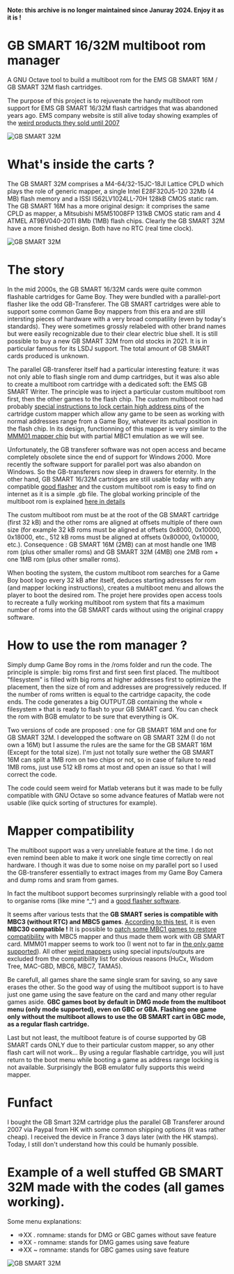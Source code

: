 **Note: this archive is no longer maintained since Januray 2024. Enjoy it as it is !**

# GB SMART 16/32M multiboot rom manager
A GNU Octave tool to build a multiboot rom for the EMS GB SMART 16M / GB SMART 32M flash cartridges.

The purpose of this project is to rejuvenate the handy multiboot rom support for EMS GB SMART 16/32M flash cartridges that was abandoned years ago. EMS company website is still alive today showing examples of the [weird products they sold until 2007](http://www.hkems.com/m_main.htm)

![GB SMART 32M](Images/GBSMART32M_with_GBxCart.jpg)

# What's inside the carts ?

The GB SMART 32M comprises a M4-64/32-15JC-18JI Lattice CPLD which plays the role of generic mapper, a single Intel E28F320J5-120 32Mb (4 MB) flash memory and a ISSI IS62LV1024LL-70H 128kB CMOS static ram. The GB SMART 16M has a more original design: it comprises the same CPLD as mapper, a Mitsubishi M5M51008FP 131kB CMOS static ram and 4 ATMEL AT9BV040-20TI 8Mb (1MB) flash chips. Clearly the GB SMART 32M have a more finished design. Both have no RTC (real time clock).

![GB SMART 32M](Images/GBSMART_comparison.jpg)

# The story

In the mid 2000s, the GB SMART 16/32M cards were quite common flashable cartridges for Game Boy. They were bundled with a parallel-port flasher like the odd GB-Transferer. The GB SMART cartridges were able to support some common Game Boy mappers from this era and are still intersting pieces of hardware with a very broad compatility (even by today's standards). They were sometimes grossly relabeled with other brand names but were easily recognizable due to their clear electric blue shell. It is still possible to buy a new GB SMART 32M from old stocks in 2021. It is in particular famous for its LSDJ support. The total amount of GB SMART cards produced is unknown.

The parallel GB-transferer itself had a particular interesting feature: it was not only able to flash single rom and dump cartridges, but it was also able to create a multiboot rom cartridge with a dedicated soft: the EMS GB SMART Writer. The principle was to inject a particular custom multiboot rom first, then the other games to the flash chip. The custom multiboot rom had probably [special instructions to lock certain high address pins](https://gbdev.gg8.se/wiki/articles/Memory_Bank_Controllers#EMS) of the cartridge custom mapper which allow any game to be seen as working with normal addresses range from a Game Boy, whatever its actual position in the flash chip. In its design, functionning of this mapper is very similar to the [MMM01 mapper chip](https://wiki.tauwasser.eu/view/MMM01) but with partial MBC1 emulation as we will see.

Unfortunately, the GB transferer software was not open access and became completely obsolete since the end of support for Windows 2000. More recently the software support for parallel port was also abandon on Windows. So the GB-transferers now sleep in drawers for eternity. In the other hand, GB SMART 16/32M cartridges are still usable today with any compatible [good flasher](https://www.gbxcart.com/) and the custom multiboot rom is easy to find on internet as it is a simple .gb file. The global working principle of the multiboot rom is explained [here in details](https://www.insidegadgets.com/2019/05/24/a-look-into-the-gb-smart-16m-flash-cart-inspecting-the-multi-game-menu-adding-flashing-support-and-a-basic-menu-maker/)

The custom multiboot rom must be at the root of the GB SMART cartridge (first 32 kB) and the other roms are aligned at offsets multiple of there own size (for example 32 kB roms must be aligned at offsets 0x8000, 0x10000, 0x18000, etc., 512 kB roms must be aligned at offsets 0x80000, 0x10000, etc.). Consequence : GB SMART 16M (2MB) can at most handle one 1MB rom (plus other smaller roms) and GB SMART 32M (4MB) one 2MB rom + one 1MB rom (plus other smaller roms). 

When booting the system, the custom multiboot rom searches for a Game Boy boot logo every 32 kB after itself, deduces starting adresses for rom (and mapper locking instructions), creates a multiboot menu and allows the player to boot the desired rom. The projet here provides open access tools to recreate a fully working multiboot rom system that fits a maximum number of roms into the GB SMART cards without using the original crappy software. 

# How to use the rom manager ?

Simply dump Game Boy roms in the /roms folder and run the code. The principle is simple: big roms first and first seen first placed. The multiboot "filesystem" is filled with big roms at higher addresses first to optimize the placement, then the size of rom and addresses are progressively reduced. If the number of roms written is equal to the cartridge capacity, the code ends. The code generates a big OUTPUT.GB containing the whole « filesystem » that is ready to flash to your GB SMART card. You can check the rom with BGB emulator to be sure that everything is OK.

Two versions of code are proposed : one for GB SMART 16M and one for GB SMART 32M. I developped the software on GB SMART 32M (I do not own a 16M) but I assume the rules are the same for the GB SMART 16M (Except for the total size). I'm just not totally sure wether the GB SMART 16M can split a 1MB rom on two chips or not, so in case of failure to read 1MB roms, just use 512 kB roms at most and open an issue so that I will correct the code.

The code could seem weird for Matlab veterans but it was made to be fully compatible with GNU Octave so some advance features of Matlab were not usable (like quick sorting of structures for example).

# Mapper compatibility

The multiboot support was a very unreliable feature at the time. I do not even remind been able to make it work one single time correctly on real hardware. I though it was due to some noise on my parallel port so I used the GB-transferer essentially to extract images from my Game Boy Camera and dump roms and sram from games.

In fact the multiboot support becomes surprinsingly reliable with a good tool to organise roms (like mine ^_^) and a [good flasher software](https://github.com/lesserkuma/FlashGBX/releases).

It seems after various tests that the **GB SMART series is compatible with MBC3 (without RTC) and MBC5 games**. [According to this test](https://github.com/ZoomTen/mbc30test), it is even **MBC30 compatible !** It is possible to [patch some MBC1 games to restore compatibility](https://gbatemp.net/threads/gameboy-patch-a-game-from-mbc1-to-mbc5-memory-bank-controllers.542876/) with MBC5 mapper and thus made them work with GB SMART card. MMM01 mapper seems to work too (I went not to far in [the only game supported](https://gbhwdb.gekkio.fi/cartridges/mmm01.html)). All other [weird mappers](https://gbhwdb.gekkio.fi/cartridges/) using special inputs/outputs are excluded from the compatibility list for obvious reasons (HuCx, Wisdom Tree, MAC-GBD, MBC6, MBC7, TAMA5).

Be carefull, all games share the same single sram for saving, so any save erases the other. So the good way of using the multiboot support is to have just one game using the save feature on the card and many other regular games aside. **GBC games boot by default in DMG mode from the multiboot menu (only mode supported), even on GBC or GBA. Flashing one game only without the multiboot allows to use the GB SMART cart in GBC mode, as a regular flash cartridge.**

Last but not least, the multiboot feature is of course supported by GB SMART cards ONLY due to their particular custom mapper, so any other flash cart will not work… By using a regular flashable cartridge, you will just return to the boot menu while booting a game as address range locking is not available. Surprisingly the BGB emulator fully supports this weird mapper.

# Funfact

I bought the GB Smart 32M cartridge plus the parallel GB Transferer around 2007 via Paypal from HK with some common shipping options (it was rather cheap). I received the device in France 3 days later (with the HK stamps). Today, I still don't understand how this could be humanly possible.

# Example of a well stuffed GB SMART 32M made with the codes (all games working).
Some menu explanations:
- =>XX . romname: stands for DMG or GBC games without save feature
- =>XX - romname: stands for DMG games using save feature
- =>XX ~ romname: stands for GBC games using save feature

![GB SMART 32M](Images/Splashscreen.jpg)
